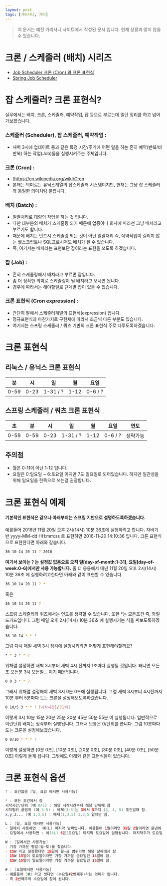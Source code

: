 ```yaml
---
layout: post
tags: [가리사니, 기타]
---
```


> 이 문서는 예전 가리사니 사이트에서 작성된 문서 입니다.
현재 상황과 맞지 않을 수 있습니다.


# 크론 / 스케줄러 (배치) 시리즈
- [Job Scheduler 크론 (Cron) 과 크론 표현식](/lab?topicId=339)
- [Spring Job Scheduler](/lab?topicId=340)

# 잡 스케줄러? 크론 표현식?
실무에서는 배치, 크론, 스케줄러, 예약작업, 잡 등으로 부르는데 일단 정리를 하고 넘어가보겠습니다.
### 스케줄러 (Scheduler), 잡 스케줄러, 예약작업 :
- 새벽 3시에 업데이트 등과 같은 특정 시간/주기에 어떤 일을 하는 흔히 예약(반복/비반복) 하는 작업(Job)들을 실행시켜주는 주체입니다.
### 크론 (Cron) :
- [https://en.wikipedia.org/wiki/Cron
- 본래는 의미로는 유닉스계열의 잡스케줄러 시스템이지만,  현재는 그냥 잡 스케줄러와 동일한 의미처럼 불립니다.
### 배치 (Batch) :
- 일괄처리로 대량의 작업을 하는 것 입니다.
- 다만 대부분의 배치가 스케줄링 되기 때문에 업종이나 회사에 따라선 그냥 배치라고 부르기도 합니다.
- 때문에 배치는 반드시 스케줄링 되는 것이 아닌 일괄처리 즉, 예약작업이 걸리지 않는 쉘스크립트나 SQL프로시저도 배치가 될 수 있습니다.
- 즉, 여기서는 배치라는 표현보단 잡이라는 표현을 쓰도록 하겠습니다.
### 잡 (Job) :
- 흔히 스케줄링에서 배치라고 부르면 잡입니다.
- 좀 더 정확한 의미로 스케줄링이 될 배치라고 보시면 됩니다.
- 경우에 따라서는 해야할일로 단계별 잡이 있을 수 있습니다.
### 크론 표현식 (Cron expression) :
- 간단히 말해서 스케줄러계열의 표현식(expression) 입니다.
- 정규표현식과 마찬가지로 구현체에 따라서 조금씩 다른 부분도 있습니다.
- 여기서는 스프링 스케줄러 / 쿼츠 기반의 크론 표현식 주로 다루도록하겠습니다.


# 크론 표현식
## 리눅스 / 유닉스 크론 표현식
|분|시|일|월|요일|
|-|-|-|-|-|
|0-59|0-23|1-31 / ?|1-12|0-6 / ?|

## 스프링 스케줄러 / 쿼츠 크론 표현식
|초|분|시|일|월|요일|연도|
|-|-|-|-|-|-|-|
|0-59|0-59|0-23|1-31 / ?|1-12|0-6 / ?|생략가능|
## 주의점
- 월은 0-11이 아닌 1-12 입니다.
- 요일은 0:일요일 ~ 6:토요일 이지만 7도 일요일로 되어있습니다.
	하지만 일관성을 위해 일요일을 한쪽으로 쓰는걸 권장합니다.


# 크론 표현식 예제
#### 기본적인 표현식은 같으나 아래부터는 스프링 기반으로 설명하도록하겠습니다.
예를들어 2016년 11월 20일 오후 2시(14시) 10분 36초에 실행하려고 합니다.
자바기반 yyyy-MM-dd HH:mm:ss 로 표현하면 2016-11-20 14:10:36 입니다.
크론 표현식으로 표현한다면 아래와 같습니다.
``` bash
36 10 14 20 11 ? 2016
```
**여기서 보이는 ? 는 설정값 없음으로 오직 일[day-of-month:1-31], 요일[day-of-week:0-6]에서만 사용 가능합니다.**
좀 더 응용해서 매년 11월 20일 오후 2시(14시) 10분 36초 에 실행하려고한다면 아래와 같이 표현할 수 있습니다.
``` bash
36 10 14 20 11 ? *
```
혹은
``` bash
36 10 14 20 11 ?
```
스프링 스케줄러와 쿼츠에서는 연도를 생략할 수 있습니다.
또한 *는 모든조건 즉, 와일드카드입니다.
그럼 매일 오후 2시(14시) 10분 36초 에 실행시키는 식을 써보도록하겠습니다.
``` bash
36 10 14 * * ?
```
그럼 다시 매일 새벽 3시 정각에 실행시키려면 어떻게 표현해야할까요?
``` bash
* * 3 * * ?
```
위처럼 설정하면 새벽 3시부터 새벽 4시 전까지 1초마다 실행될 것입니다.
왜냐면 모든초 모든분 3시 모든일... 이기 때문입니다.
``` bash
0 0 3 * * ?
```
그래서 위처럼 설정해야 새벽 3시 0분 0초에 실행됩니다.
그럼 새벽 3시부터 4시전까지 10분 부터 5분마다 도는 크론을 설정해보도록하겠습니다.
``` bash
0 10/5 3 * * ? [시작시간]/[단위]
```
이렇게 3시 10분 15분 20분 25분 30분 45분 50분 55분 이 실행됩니다.
일반적으로 이런단위 배치는 정각부터 실행됩니다. 그래서 보통은 0/단위를 씁니다.
그럼 10분마다 도는 크론을 설정해보겠습니다.
``` bash
0 0/10 * * * ?
```
이렇게 설정하면 [0분 0초], [10분 0초], [20분 0초], [30분 0초], [40분 0초], [50분 0초] 이렇게 돌게 됩니다.
그밖에도 아래와 같은 표현식들이 있습니다.


# 크론 표현식 옵션
``` java
? : 조건없음 [일, 요일 에서만 사용가능]
```
``` java
* : 모든 조건에서 참
시작시간/단위 (예 0/5) : 해당 시작시간부터 해당 단위때 참
시작범위-끝범위 (예 3-5) : 예제(3-5)는 3에서 5까지 (3, 4, 5) 조건일때 참.
x,y,z... (예 1,3,5) : 예제(1,3,5) 1,3,5 일때만 참.
```
``` java
L : [일, 요일 에서만 사용가능]
- 일에서 사용하면 : 예(L) 마지막 날짜입니다. 예를들어 1월이라면 31일 2월이라면 윤년에 따라 28혹은 29일 4월이라면 30일에 참.
- 요일에서 사용하면 : 예(6L) 6은(토요일) 마지막 토요일에 실행됩니다. 마지막주가 토요일이 없다면 그전주 토요일에 참.
```
``` java
W : [일에서만 사용가능]
- 가장 가까운 평일(월~토)를 찾습니다.
- 15W 라고 설정했다면 15일이 월~금 범위라면 해당 날짜에서 참.
- 15W 15일이 토요일이라면 가장 가까운 금요일인 14일에 참.
- 15W 15일이 일요일이라면 가장 가까운 월요일인 16일에 참.
```
``` java
# : [요일에서만 사용가능]
- 예를들어 3#2 라고 썻다면 (수요일#2번째주)라는 의미가 됩니다.
- 즉 2번째주의 수요일에 참이 됩니다.
```